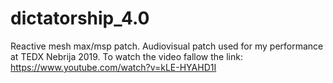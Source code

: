 # dictatorship_4.0
Reactive mesh max/msp patch.
Audiovisual patch used for my performance at TEDX Nebrija 2019. 
To watch the video fallow the link: https://www.youtube.com/watch?v=kLE-HYAHD1I

